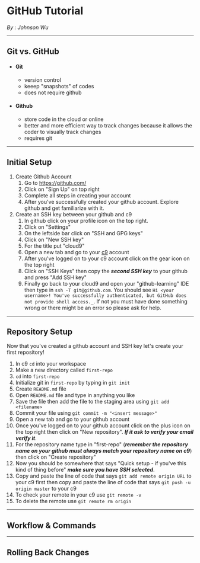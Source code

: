 # GitHub Tutorial

_By : Johnson Wu_

---
## Git vs. GitHub
* #### Git
    * version control
    * keeep "snapshots" of codes
    * does not require github
* #### Github
    * store code in the cloud or online
    * better and more efficient way to track changes because it allows the coder to visually track changes
    * requires git  

---
## Initial Setup
1. Create Github Account
    1. Go to https://github.com/
    2. Click on "Sign Up" on top right
    3. Complete all steps in creating your account
    4. After you've successfully created your github account. Explore github and get familiarize with it.
2. Create an SSH key between your github and c9
    1. In github click on your profile icon on the top right.
    2. Click on "Settings"
    3. On the leftside bar click on "SSH and GPG keys"
    4. Click on "New SSH key"
    5. For the title put "cloud9"
    6. Open a new tab and go to your [c9](https://c9.io/) account
    7. After you've logged on to your c9 account click on the gear icon on the top right
    8. Click on "SSH Keys" then copy the _**second SSH key**_ to your github and press "Add SSH key"
    9. Finally go back to your cloud9 and open your "github-learning" IDE then type in `ssh -T git@github.com`. You should see `Hi <your username>! You've successfully authenticated, but GitHub does not provide shell access._`. If not you must have done something wrong or there might be an error so please ask for help.

---
## Repository Setup
Now that you've created a github account and SSH key let's create your first repository!
1. In c9 `cd` into your workspace 
2. Make a new directory called `first-repo`
3. `cd` into `first-repo`
4. Initialize git in `first-repo` by typing in `git init`
5. Create `README.md` file
6. Open `README.md` file and type in anything you like
7. Save the file then add the file to the staging area using `git add <filename>`
8. Commit your file using `git commit -m "<insert message>"`
9. Open a new tab and go to your github account 
10. Once you've logged on to your github account click on the plus icon on the top right then click on "New repository". _**If it ask to verify your email verify it**_.
11. For the repository name type in "first-repo" (_**remember the repository name on your github must always match your repository name on c9**_) then click on "Create repository"
12. Now you should be somewhere that says "Quick setup - if you've this kind of thing before" _**make sure you have SSH selected**_.
13. Copy and paste the line of code that says `git add remote origin URL` to your c9 first then copy and paste the line of code that says `git push -u origin master` to your c9
14. To check your remote in your c9 use `git remote -v`
15. To delete the remote use `git remote rm origin`

---
## Workflow & Commands



---
## Rolling Back Changes